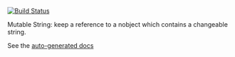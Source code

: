[![Build Status](https://drone.io/github.com/christophehurpeau/dart-mutable_string/status.png)](https://drone.io/github.com/christophehurpeau/dart-mutable_string/latest)

Mutable String: keep a reference to a nobject which contains a changeable string.

See the [auto-generated docs](http://christophehurpeau.github.io/dart-mutable_string/docs/mutable_string.html)
